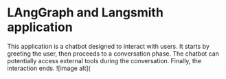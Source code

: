 # LAngGraph and Langsmith application

This application is a chatbot designed to interact with users. It starts by greeting the user, then proceeds to a conversation phase. The chatbot can potentially access external tools during the conversation. Finally, the interaction ends.
![image alt](
